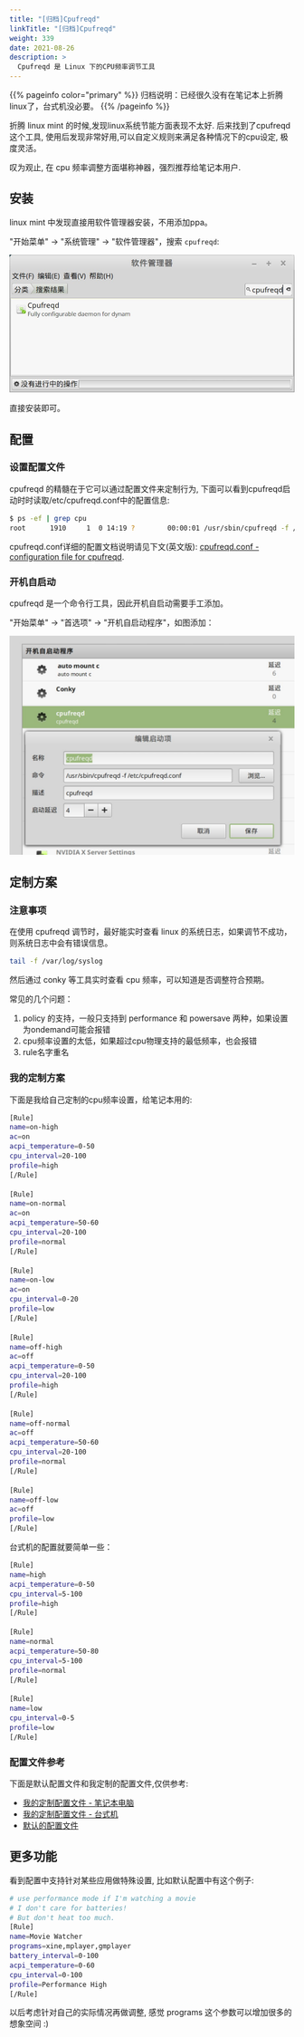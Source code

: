 ```yaml
---
title: "[归档]Cpufreqd"
linkTitle: "[归档]Cpufreqd"
weight: 339
date: 2021-08-26
description: >
  Cpufreqd 是 Linux 下的CPU频率调节工具
---
```


{{% pageinfo color="primary" %}}
归档说明：已经很久没有在笔记本上折腾linux了，台式机没必要。
{{% /pageinfo %}}

折腾 linux mint 的时候,发现linux系统节能方面表现不太好. 后来找到了cpufreqd这个工具, 使用后发现非常好用,可以自定义规则来满足各种情况下的cpu设定, 极度灵活。

叹为观止, 在 cpu 频率调整方面堪称神器，强烈推荐给笔记本用户.

##  安装

linux mint 中发现直接用软件管理器安装，不用添加ppa。

"开始菜单" -> "系统管理" -> "软件管理器"，搜索 `cpufreqd`:

![](images/cpufreqd_search.jpg)

直接安装即可。

## 配置

### 设置配置文件

cpufreqd 的精髓在于它可以通过配置文件来定制行为, 下面可以看到cpufreqd启动时时读取/etc/cpufreqd.conf中的配置信息:

```bash
$ ps -ef | grep cpu
root      1910     1  0 14:19 ?        00:00:01 /usr/sbin/cpufreqd -f /etc/cpufreqd.conf
```

 cpufreqd.conf详细的配置文档说明请见下文(英文版): [cpufreqd.conf - configuration file for cpufreqd](http://manpages.ubuntu.com/manpages/natty/man5/cpufreqd.conf.5.html).

### 开机自启动

cpufreqd 是一个命令行工具，因此开机自启动需要手工添加。

"开始菜单" -> "首选项" -> "开机自启动程序"，如图添加：

![](images/auto_start_cpufreqd.jpg)

## 定制方案

### 注意事项

在使用 cpufreqd 调节时，最好能实时查看 linux 的系统日志，如果调节不成功，则系统日志中会有错误信息。

```bash
tail -f /var/log/syslog
```

然后通过 conky 等工具实时查看 cpu 频率，可以知道是否调整符合预期。

常见的几个问题：

1. policy 的支持，一般只支持到 performance 和 powersave 两种，如果设置为ondemand可能会报错
2. cpu频率设置的太低，如果超过cpu物理支持的最低频率，也会报错
3. rule名字重名

### 我的定制方案

下面是我给自己定制的cpu频率设置，给笔记本用的:

```bash
[Rule]
name=on-high
ac=on
acpi_temperature=0-50
cpu_interval=20-100
profile=high
[/Rule]

[Rule]
name=on-normal
ac=on
acpi_temperature=50-60
cpu_interval=20-100
profile=normal
[/Rule]

[Rule]
name=on-low
ac=on
cpu_interval=0-20
profile=low
[/Rule]

[Rule]
name=off-high
ac=off
acpi_temperature=0-50
cpu_interval=20-100
profile=high
[/Rule]

[Rule]
name=off-normal
ac=off
acpi_temperature=50-60
cpu_interval=20-100
profile=normal
[/Rule]

[Rule]
name=off-low
ac=off
profile=low
[/Rule]
```

台式机的配置就要简单一些：

```bash
[Rule]
name=high
acpi_temperature=0-50
cpu_interval=5-100
profile=high
[/Rule]

[Rule]
name=normal
acpi_temperature=50-80
cpu_interval=5-100
profile=normal
[/Rule]

[Rule]
name=low
cpu_interval=0-5
profile=low
[/Rule]
```

### 配置文件参考

下面是默认配置文件和我定制的配置文件,仅供参考:

- [我的定制配置文件 - 笔记本电脑](images/cpufreqd-laptop.conf)
- [我的定制配置文件 - 台式机](images/cpufreqd-server.conf)
- [默认的配置文件](images/cpufreqd-original.conf)

## 更多功能

看到配置中支持针对某些应用做特殊设置, 比如默认配置中有这个例子:

```bash
# use performance mode if I'm watching a movie
# I don't care for batteries!
# But don't heat too much.
[Rule]
name=Movie Watcher
programs=xine,mplayer,gmplayer
battery_interval=0-100
acpi_temperature=0-60
cpu_interval=0-100
profile=Performance High
[/Rule]
```

以后考虑针对自己的实际情况再做调整, 感觉 programs 这个参数可以增加很多的想象空间 :)



